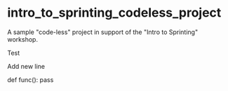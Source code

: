# intro_to_sprinting_codeless_project
A sample "code-less" project in support of the "Intro to Sprinting" workshop.

Test

Add new line

def func():
    pass